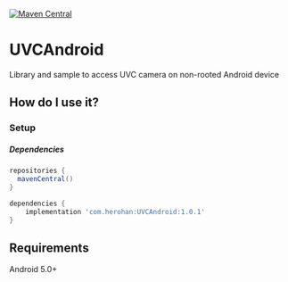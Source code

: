 [![Maven Central](https://img.shields.io/maven-central/v/com.herohan/UVCAndroid.svg?label=Maven%20Central)](https://search.maven.org/search?q=g:%22com.herohan%22%20AND%20a:%22UVCAndroid%22)

UVCAndroid
=========

Library and sample to access UVC camera on non-rooted Android device

How do I use it?
---

### Setup

##### Dependencies
```groovy
repositories {
  mavenCentral()
}

dependencies {
    implementation 'com.herohan:UVCAndroid:1.0.1'
}
```
Requirements
--------------
Android 5.0+